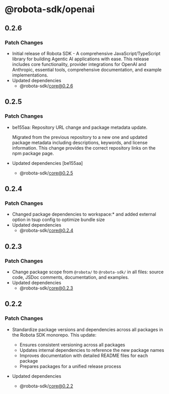 # @robota-sdk/openai

## 0.2.6

### Patch Changes

- Initial release of Robota SDK - A comprehensive JavaScript/TypeScript library for building Agentic AI applications with ease. This release includes core functionality, provider integrations for OpenAI and Anthropic, essential tools, comprehensive documentation, and example implementations.
- Updated dependencies
  - @robota-sdk/core@0.2.6

## 0.2.5

### Patch Changes

- be155aa: Repository URL change and package metadata update.

  Migrated from the previous repository to a new one and updated package metadata including descriptions, keywords, and license information. This change provides the correct repository links on the npm package page.

- Updated dependencies [be155aa]
  - @robota-sdk/core@0.2.5

## 0.2.4

### Patch Changes

- Changed package dependencies to workspace:\* and added external option in tsup config to optimize bundle size
- Updated dependencies
  - @robota-sdk/core@0.2.4

## 0.2.3

### Patch Changes

- Change package scope from `@robota/` to `@robota-sdk/` in all files: source code, JSDoc comments, documentation, and examples.
- Updated dependencies
  - @robota-sdk/core@0.2.3

## 0.2.2

### Patch Changes

- Standardize package versions and dependencies across all packages in the Robota SDK monorepo. This update:

  - Ensures consistent versioning across all packages
  - Updates internal dependencies to reference the new package names
  - Improves documentation with detailed README files for each package
  - Prepares packages for a unified release process

- Updated dependencies
  - @robota-sdk/core@0.2.2
